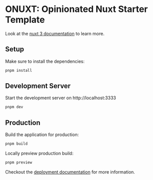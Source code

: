 # ONUXT: Opinionated Nuxt Starter Template

Look at the [nuxt 3 documentation](https://v3.nuxtjs.org) to learn more.

## Setup

Make sure to install the dependencies:

```bash
pnpm install
```

## Development Server

Start the development server on http://localhost:3333

```bash
pnpm dev
```

## Production

Build the application for production:

```bash
pnpm build
```

Locally preview production build:

```bash
pnpm preview
```

Checkout the [deployment documentation](https://v3.nuxtjs.org/guide/deploy/presets) for more information.
